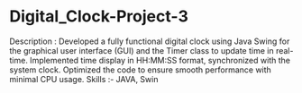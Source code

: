 # Digital_Clock-Project-3
Description : Developed a fully functional digital clock using Java Swing for the graphical user interface (GUI) and the Timer class to update time in real-time. Implemented time display in HH:MM:SS format, synchronized with the system clock. Optimized the code to ensure smooth performance with minimal CPU usage. Skills :- JAVA, Swin
